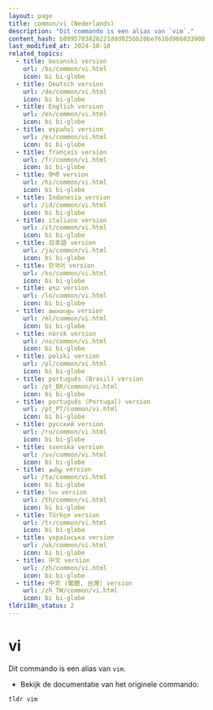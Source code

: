 ```yaml
---
layout: page
title: common/vi (Nederlands)
description: "Dit commando is een alias van `vim`."
content_hash: b8995783828221ddd025bb20be7616d966033908
last_modified_at: 2024-10-10
related_topics:
  - title: bosanski version
    url: /bs/common/vi.html
    icon: bi bi-globe
  - title: Deutsch version
    url: /de/common/vi.html
    icon: bi bi-globe
  - title: English version
    url: /en/common/vi.html
    icon: bi bi-globe
  - title: español version
    url: /es/common/vi.html
    icon: bi bi-globe
  - title: français version
    url: /fr/common/vi.html
    icon: bi bi-globe
  - title: हिन्दी version
    url: /hi/common/vi.html
    icon: bi bi-globe
  - title: Indonesia version
    url: /id/common/vi.html
    icon: bi bi-globe
  - title: italiano version
    url: /it/common/vi.html
    icon: bi bi-globe
  - title: 日本語 version
    url: /ja/common/vi.html
    icon: bi bi-globe
  - title: 한국어 version
    url: /ko/common/vi.html
    icon: bi bi-globe
  - title: ລາວ version
    url: /lo/common/vi.html
    icon: bi bi-globe
  - title: മലയാളം version
    url: /ml/common/vi.html
    icon: bi bi-globe
  - title: norsk version
    url: /no/common/vi.html
    icon: bi bi-globe
  - title: polski version
    url: /pl/common/vi.html
    icon: bi bi-globe
  - title: português (Brasil) version
    url: /pt_BR/common/vi.html
    icon: bi bi-globe
  - title: português (Portugal) version
    url: /pt_PT/common/vi.html
    icon: bi bi-globe
  - title: русский version
    url: /ru/common/vi.html
    icon: bi bi-globe
  - title: svenska version
    url: /sv/common/vi.html
    icon: bi bi-globe
  - title: தமிழ் version
    url: /ta/common/vi.html
    icon: bi bi-globe
  - title: ไทย version
    url: /th/common/vi.html
    icon: bi bi-globe
  - title: Türkçe version
    url: /tr/common/vi.html
    icon: bi bi-globe
  - title: українська version
    url: /uk/common/vi.html
    icon: bi bi-globe
  - title: 中文 version
    url: /zh/common/vi.html
    icon: bi bi-globe
  - title: 中文 (繁體, 台灣) version
    url: /zh_TW/common/vi.html
    icon: bi bi-globe
tldri18n_status: 2
---
```

# vi

Dit commando is een alias van `vim`.

- Bekijk de documentatie van het originele commando:

`tldr vim`
